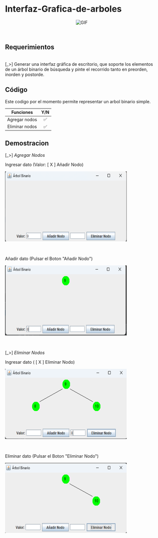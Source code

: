 # Interfaz-Grafica-de-arboles
<div align="center">
<p><img src="https://64.media.tumblr.com/e0137890409b2ef9feda3a8c4e7cfb37/531b611a0db66eb0-35/s1280x1920/36ab6b75b1f5e3209b04f6151460db2917de3db6.gifv" alt="GIF" width="400" height="230"></p><p>
<div align="left"><br>
</details>
  
## Requerimientos
<br>
[_>] Generar una interfaz gráfica de escritorio, que soporte los elementos de un árbol binario de búsqueda y pinte el recorrido tanto en preorden, inorden y postorde.

</details>

## Código
Este codigo por el momento permite representar un arbol binario simple.<br>

| Funciones | Y/N |
| :--------------------: | :---: |
| Agregar nodos | ✅ |
| Eliminar nodos | ✅ |

</details>


## Demostracion
[_>] _Agregar Nodos_

<summary> Ingresar dato (Valor: [ X ] Añadir Nodo)
<p><img src="https://raw.githubusercontent.com/Diego162306/Interfaz-Grafica-de-arboles/main/Cap.ESTdts/Captura%20de%20pantalla%202024-07-04%20004244.png" alt="GIF" width="400" height="230"></p><p><br>
<summary> Añadir dato (Pulsar el Boton "Añadir Nodo")
<p><img src="https://raw.githubusercontent.com/Diego162306/Interfaz-Grafica-de-arboles/main/Cap.ESTdts/Captura%20de%20pantalla%202024-07-04%20004511.png" alt="GIF" width="400" height="230"></p><p><br>

[_>] _Eliminar Nodos_
<summary> Ingresar dato ( [ X ] Eliminar Nodo)
<p><img src="https://raw.githubusercontent.com/Diego162306/Interfaz-Grafica-de-arboles/main/Cap.ESTdts/Captura%20de%20pantalla%202024-07-04%20004707.png" alt="GIF" width="400" height="230"></p><p><br>
<summary> Eliminar dato (Pulsar el Boton "Eliminar Nodo")
<p><img src="https://raw.githubusercontent.com/Diego162306/Interfaz-Grafica-de-arboles/main/Cap.ESTdts/Captura%20de%20pantalla%202024-07-04%20004739.png" alt="GIF" width="400" height="230"></p><p><br>
